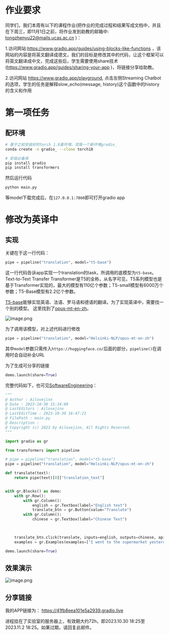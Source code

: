 # 作业要求

同学们，我们本周有以下的课程作业(把作业的完成过程和结果写成文档中，并且在下周三，即11月1日之前，将作业发到助教的邮箱中: tongzhenyu22@mails.ucas.ac.cn )：

1.访问网站:https://www.gradio.app/guides/using-blocks-like-functions ，该网站的内容是将英文翻译成德文，我们的目标是修改其中的代码，让这个框架可以将英文翻译成中文，完成这些后，学生需要使用share技术(https://www.gradio.app/guides/sharing-your-app )，将链接分享给助教。

2.访问网站 https://www.gradio.app/playground, 点击左侧Streaming Chatbot的选项，学生的任务是解释slow_echo(message, history)这个函数中的history的含义和作用

# 第一项任务

## 配环境

```bash
# 基于之前安装好的torch 1.8基环境，克隆一个新环境gradio_
conda create -n gradio_ --clone torch18

# 安装必备库
pip install gradio
pip install transformers

```
然后运行代码

```bash 
python main.py
```

等model下载完成后，在`127.0.0.1:7860`即可打开gradio app

# 修改为英译中

## 实现

关键在于这一行代码：

```python
pipe = pipeline("translation", model="t5-base")
```

这一行代码告诉app实现一个translation的task，所调用的底模型为`t5-base`。Text-to-Text Transfer Transformer是T5的全称，从名字可见，T5系列模型也是基于Transformer实现的，最大的模型有110亿个参数；T5-small模型有6000万个参数；T5-Base模型有2.2亿个参数。

[T5-base](https://huggingface.co/t5-base)能够实现英语、法语、罗马语和德语的翻译。为了实现英译中，需要找一个别的模型。
这里找到了[opus-mt-en-zh](https://huggingface.co/Helsinki-NLP/opus-mt-en-zh)。

![image.png](https://ailovejinx.oss-cn-beijing.aliyuncs.com/202310301818940.png)

为了调用该模型，对上述代码进行修改

```python
pipe = pipeline("translation", model="Helsinki-NLP/opus-mt-en-zh")
```

其中`model`参数只需传入`https://huggingface.co/`后面的部分，`pipeline()`在调用时会自动补全URL

为了生成可分享的链接

```python
demo.launch(share=True)
```

完整代码如下，也可见[SoftwareEngineering](https://github.com/ailovejinx/SoftwareEngineering)：

```python
"""
@ Author : Ailovejinx
@ Date : 2023-10-30 15:34:09
@ LastEditors : Ailovejinx
@ LastEditTime : 2023-10-30 16:47:21
@ FilePath : main.py
@ Description :
@ Copyright (c) 2023 by Ailovejinx, All Rights Reserved.
"""

import gradio as gr

from transformers import pipeline

# pipe = pipeline("translation", model="t5-base")
pipe = pipeline("translation", model="Helsinki-NLP/opus-mt-en-zh")

def translate(text):
	return pipe(text)[0]["translation_text"]


with gr.Blocks() as demo:
	with gr.Row():
		with gr.Column():
			english = gr.Textbox(label="English text")
			translate_btn = gr.Button(value="Translate")
		with gr.Column():
			chinese = gr.Textbox(label="Chinese Text")

  

	translate_btn.click(translate, inputs=english, outputs=chinese, api_name="translate-to-chinese")
	examples = gr.Examples(examples=["I went to the supermarket yesterday.", "Helen is a good swimmer."], inputs=[english])

demo.launch(share=True)
```

## 效果演示

![image.png](https://ailovejinx.oss-cn-beijing.aliyuncs.com/202310301827215.png)


## 分享链接

我的APP链接为： https://41fb8eea101e5a2939.gradio.live

进程挂在了实验室的服务器上，有效期大约72h，即2023.10.30 18:25至2023.11.2 18:25。如果过期，请回复此邮件。
